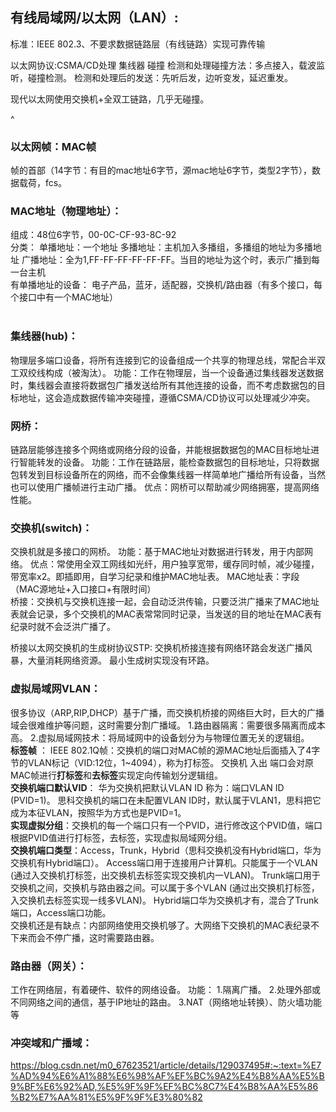 ## 有线局域网/以太网（LAN）:
标准：IEEE 802.3、不要求数据链路层（有线链路）实现可靠传输

以太网协议:CSMA/CD处理 集线器 碰撞
检测和处理碰撞方法：多点接入，载波监听，碰撞检测。
检测和处理后的发送：先听后发，边听变发，延迟重发。

现代以太网使用交换机+全双工链路，几乎无碰撞。

^

### **以太网帧：MAC帧**
帧的首部（14字节：有目的mac地址6字节，源mac地址6字节，类型2字节），数据载荷，fcs。

### **MAC地址（物理地址）：**
组成：48位6字节，00-0C-CF-93-8C-92
<br>
分类：
单播地址：一个地址
多播地址：主机加入多播组，多播组的地址为多播地址
广播地址：全为1,FF-FF-FF-FF-FF-FF。当目的地址为这个时，表示广播到每一台主机
<br>
有单播地址的设备：
电子产品，蓝牙，适配器，交换机/路由器（有多个接口，每个接口中有一个MAC地址）
<br>
<br>
### **集线器(hub)：**
物理层多端口设备，将所有连接到它的设备组成一个共享的物理总线，常配合半双工双绞线构成（被淘汰）。
功能：工作在物理层，当一个设备通过集线器发送数据时，集线器会直接将数据包广播发送给所有其他连接的设备，而不考虑数据包的目标地址，这会造成数据传输冲突碰撞，遵循CSMA/CD协议可以处理减少冲突。
<br>
### **网桥：**
链路层能够连接多个网络或网络分段的设备，并能根据数据包的MAC目标地址进行智能转发的设备。
功能：工作在链路层，能检查数据包的目标地址，只将数据包转发到目标设备所在的网络，而不会像集线器一样简单地广播给所有设备，当然也可以使用广播帧进行主动广播。
优点：网桥可以帮助减少网络拥塞，提高网络性能。
### **交换机(switch)：**
交换机就是多接口的网桥。
功能：基于MAC地址对数据进行转发，用于内部网络。
优点：常使用全双工网线如光纤，用户独享宽带，缓存同时帧，减少碰撞，带宽率x2。即插即用，自学习纪录和维护MAC地址表。
MAC地址表：字段（MAC源地址+入口接口+有限时间）
<br>
桥接：交换机与交换机连接一起，会自动泛洪传输，只要泛洪广播来了MAC地址表就会记录，多个交换机的MAC表常常同时记录，当发送的目的地址在MAC表有纪录时就不会泛洪广播了。

桥接以太网交换机的生成树协议STP:
交换机桥接连接有网络环路会发送广播风暴，大量消耗网络资源。
最小生成树实现没有环路。
<br>
### **虚拟局域网VLAN：**
很多协议（ARP,RIP,DHCP）基于广播，而交换机桥接的网络巨大时，巨大的广播域会很难维护等问题，这时需要分割广播域。
1.路由器隔离：需要很多隔离而成本高。
2.虚拟局域网技术：将局域网中的设备划分为与物理位置无关的逻辑组。
<br>
**标签帧** ：
IEEE 802.1Q帧：交换机的端口对MAC帧的源MAC地址后面插入了4字节的VLAN标记（VID:12位，1~4094），称为打标签。
交换机 入出 端口会对原MAC帧进行**打标签**和**去标签**实现定向传输划分逻辑组。
<br>
**交换机端口默认VID**：
华为交换机把默认VLAN ID 称为：端口VLAN ID (PVID=1)。
思科交换机的端口在未配置VLAN ID时，默认属于VLAN1，思科把它成为本征VLAN，按照华为方式也是PVID=1。
<br>
**实现虚拟分组**：交换机的每一个端口只有一个PVID，进行修改这个PVID值，端口根据PVID值进行打标签，去标签，实现虚拟局域网分组。
<br>
**交换机端口类型**：Access，Trunk，Hybrid（思科交换机没有Hybrid端口，华为交换机有Hybrid端口）。
Access端口用于连接用户计算机。只能属于一个VLAN (通过入交换机打标签，出交换机去标签实现交换机内一VLAN)。
Trunk端口用于交换机之间，交换机与路由器之间。可以属于多个VLAN (通过出交换机打标签，入交换机去标签实现一线多VLAN)。
Hybrid端口华为交换机才有，混合了Trunk端口，Access端口功能。
<br> 
交换机还是有缺点：内部网络使用交换机够了。大网络下交换机的MAC表纪录不下来而会不停广播，这时需要路由器。
### **路由器（网关）：**
工作在网络层，有着硬件、软件的网络设备。
功能：
1.隔离广播。
2.处理外部或不同网络之间的通信，基于IP地址的路由。
3.NAT（网络地址转换）、防火墙功能等
<br>
### 冲突域和广播域：
<https://blog.csdn.net/m0_67623521/article/details/129037495#:~:text=%E7%AD%94%E6%A1%88%E6%98%AF%EF%BC%9A2%E4%B8%AA%E5%B9%BF%E6%92%AD,%E5%9F%9F%EF%BC%8C7%E4%B8%AA%E5%86%B2%E7%AA%81%E5%9F%9F%E3%80%82>